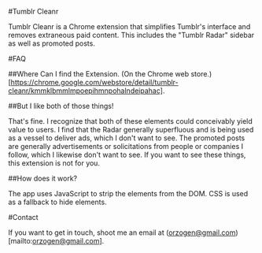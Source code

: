 #Tumblr Cleanr

Tumblr Cleanr is a Chrome extension that simplifies Tumblr's interface and removes extraneous paid content. This includes the "Tumblr Radar" sidebar as well as promoted posts.

#FAQ

##Where Can I find the Extension.
(On the Chrome web store.)[https://chrome.google.com/webstore/detail/tumblr-cleanr/kmmklbmmlmpoepihmnpohalndeipahac].

##But I like both of those things!

That's fine. I recognize that both of these elements could conceivably yield value to users. I find that the Radar generally superfluous and is being used as a vessel to deliver ads, which I don't want to see. The promoted posts are generally advertisements or solicitations from people or companies I follow, which I likewise don't want to see. If you want to see these things, this extension is not for you.

##How does it work?

The app uses JavaScript to strip the elements from the DOM. CSS is used as a fallback to hide elements.

#Contact

If you want to get in touch, shoot me an email at (orzogen@gmail.com)[mailto:orzogen@gmail.com].
